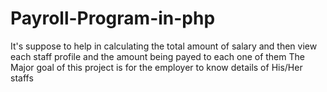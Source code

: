 # Payroll-Program-in-php
It's suppose to help in calculating the total amount of salary and then view each staff profile and the amount being payed to each one of them
The Major goal of this project is for the employer to know details of His/Her staffs

